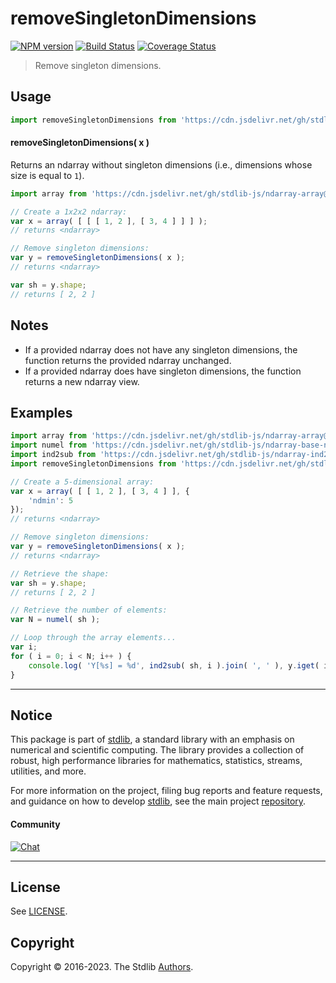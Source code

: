<!--

@license Apache-2.0

Copyright (c) 2022 The Stdlib Authors.

Licensed under the Apache License, Version 2.0 (the "License");
you may not use this file except in compliance with the License.
You may obtain a copy of the License at

   http://www.apache.org/licenses/LICENSE-2.0

Unless required by applicable law or agreed to in writing, software
distributed under the License is distributed on an "AS IS" BASIS,
WITHOUT WARRANTIES OR CONDITIONS OF ANY KIND, either express or implied.
See the License for the specific language governing permissions and
limitations under the License.

-->

# removeSingletonDimensions

[![NPM version][npm-image]][npm-url] [![Build Status][test-image]][test-url] [![Coverage Status][coverage-image]][coverage-url] <!-- [![dependencies][dependencies-image]][dependencies-url] -->

> Remove singleton dimensions.

<!-- Section to include introductory text. Make sure to keep an empty line after the intro `section` element and another before the `/section` close. -->

<section class="intro">

</section>

<!-- /.intro -->

<!-- Package usage documentation. -->



<section class="usage">

## Usage

```javascript
import removeSingletonDimensions from 'https://cdn.jsdelivr.net/gh/stdlib-js/ndarray-base-remove-singleton-dimensions@deno/mod.js';
```

#### removeSingletonDimensions( x )

Returns an ndarray without singleton dimensions (i.e., dimensions whose size is equal to `1`).

```javascript
import array from 'https://cdn.jsdelivr.net/gh/stdlib-js/ndarray-array@deno/mod.js';

// Create a 1x2x2 ndarray:
var x = array( [ [ [ 1, 2 ], [ 3, 4 ] ] ] );
// returns <ndarray>

// Remove singleton dimensions:
var y = removeSingletonDimensions( x );
// returns <ndarray>

var sh = y.shape;
// returns [ 2, 2 ]
```

</section>

<!-- /.usage -->

<!-- Package usage notes. Make sure to keep an empty line after the `section` element and another before the `/section` close. -->

<section class="notes">

## Notes

-   If a provided ndarray does not have any singleton dimensions, the function returns the provided ndarray unchanged.
-   If a provided ndarray does have singleton dimensions, the function returns a new ndarray view.

</section>

<!-- /.notes -->

<!-- Package usage examples. -->

<section class="examples">

## Examples

<!-- eslint no-undef: "error" -->

```javascript
import array from 'https://cdn.jsdelivr.net/gh/stdlib-js/ndarray-array@deno/mod.js';
import numel from 'https://cdn.jsdelivr.net/gh/stdlib-js/ndarray-base-numel@deno/mod.js';
import ind2sub from 'https://cdn.jsdelivr.net/gh/stdlib-js/ndarray-ind2sub@deno/mod.js';
import removeSingletonDimensions from 'https://cdn.jsdelivr.net/gh/stdlib-js/ndarray-base-remove-singleton-dimensions@deno/mod.js';

// Create a 5-dimensional array:
var x = array( [ [ 1, 2 ], [ 3, 4 ] ], {
    'ndmin': 5
});
// returns <ndarray>

// Remove singleton dimensions:
var y = removeSingletonDimensions( x );
// returns <ndarray>

// Retrieve the shape:
var sh = y.shape;
// returns [ 2, 2 ]

// Retrieve the number of elements:
var N = numel( sh );

// Loop through the array elements...
var i;
for ( i = 0; i < N; i++ ) {
    console.log( 'Y[%s] = %d', ind2sub( sh, i ).join( ', ' ), y.iget( i ) );
}
```

</section>

<!-- /.examples -->

<!-- Section to include cited references. If references are included, add a horizontal rule *before* the section. Make sure to keep an empty line after the `section` element and another before the `/section` close. -->

<section class="references">

</section>

<!-- /.references -->

<!-- Section for related `stdlib` packages. Do not manually edit this section, as it is automatically populated. -->

<section class="related">

</section>

<!-- /.related -->

<!-- Section for all links. Make sure to keep an empty line after the `section` element and another before the `/section` close. -->


<section class="main-repo" >

* * *

## Notice

This package is part of [stdlib][stdlib], a standard library with an emphasis on numerical and scientific computing. The library provides a collection of robust, high performance libraries for mathematics, statistics, streams, utilities, and more.

For more information on the project, filing bug reports and feature requests, and guidance on how to develop [stdlib][stdlib], see the main project [repository][stdlib].

#### Community

[![Chat][chat-image]][chat-url]

---

## License

See [LICENSE][stdlib-license].


## Copyright

Copyright &copy; 2016-2023. The Stdlib [Authors][stdlib-authors].

</section>

<!-- /.stdlib -->

<!-- Section for all links. Make sure to keep an empty line after the `section` element and another before the `/section` close. -->

<section class="links">

[npm-image]: http://img.shields.io/npm/v/@stdlib/ndarray-base-remove-singleton-dimensions.svg
[npm-url]: https://npmjs.org/package/@stdlib/ndarray-base-remove-singleton-dimensions

[test-image]: https://github.com/stdlib-js/ndarray-base-remove-singleton-dimensions/actions/workflows/test.yml/badge.svg?branch=main
[test-url]: https://github.com/stdlib-js/ndarray-base-remove-singleton-dimensions/actions/workflows/test.yml?query=branch:main

[coverage-image]: https://img.shields.io/codecov/c/github/stdlib-js/ndarray-base-remove-singleton-dimensions/main.svg
[coverage-url]: https://codecov.io/github/stdlib-js/ndarray-base-remove-singleton-dimensions?branch=main

<!--

[dependencies-image]: https://img.shields.io/david/stdlib-js/ndarray-base-remove-singleton-dimensions.svg
[dependencies-url]: https://david-dm.org/stdlib-js/ndarray-base-remove-singleton-dimensions/main

-->

[chat-image]: https://img.shields.io/gitter/room/stdlib-js/stdlib.svg
[chat-url]: https://gitter.im/stdlib-js/stdlib/

[stdlib]: https://github.com/stdlib-js/stdlib

[stdlib-authors]: https://github.com/stdlib-js/stdlib/graphs/contributors

[umd]: https://github.com/umdjs/umd
[es-module]: https://developer.mozilla.org/en-US/docs/Web/JavaScript/Guide/Modules

[deno-url]: https://github.com/stdlib-js/ndarray-base-remove-singleton-dimensions/tree/deno
[umd-url]: https://github.com/stdlib-js/ndarray-base-remove-singleton-dimensions/tree/umd
[esm-url]: https://github.com/stdlib-js/ndarray-base-remove-singleton-dimensions/tree/esm
[branches-url]: https://github.com/stdlib-js/ndarray-base-remove-singleton-dimensions/blob/main/branches.md

[stdlib-license]: https://raw.githubusercontent.com/stdlib-js/ndarray-base-remove-singleton-dimensions/main/LICENSE

</section>

<!-- /.links -->
